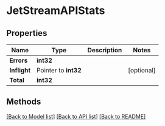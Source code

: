 # JetStreamAPIStats

## Properties

Name | Type | Description | Notes
------------ | ------------- | ------------- | -------------
**Errors** | **int32** |  | 
**Inflight** | Pointer to **int32** |  | [optional] 
**Total** | **int32** |  | 

## Methods


[[Back to Model list]](../README.md#documentation-for-models) [[Back to API list]](../README.md#documentation-for-api-endpoints) [[Back to README]](../README.md)


